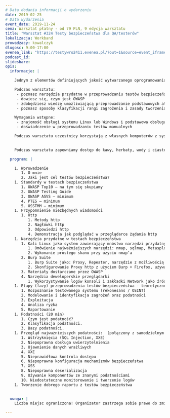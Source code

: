 ```yaml
---
# Data dodania informacji o wydarzeniu
date: 2019-02-25
# Data wydarzenia
event_date: 2019-11-24
cena: Warsztat płatny - od 79 PLN, 9 edycja warsztatu
title: "Warsztat #324 Testy bezpieczeństwa dla QA/testerów"
lokalizacja: Workband
prowadzacy: kowalczyk
dlugosc: 9:00-17:00
evenea_link: "https://testywro2411.evenea.pl/?out=1&source=event_iframe"
podcast_id:
slideshare:
opis:
  informacje: |

    Jednym z elementów definiujących jakość wytwarzanego oprogramowania jest zapewniany przez nie poziom bezpieczeństwa. Warsztaty Testy bezpieczeństwa dla QA mają na celu pokazanie testerom w jaki sposób, nieznacznie poszerzając zakres wykonywanych testów, mogą wykrywać występujące w oprogramowaniu podstawowe podatności. W ramach warsztatu uczestnicy poznają teorię dotyczącą zagadnień związanych z testowaniem bezpieczeństwa aplikacji webowych oraz wykonają ćwiczenia, które pozwolą w praktyce zapoznać się z omawianymi atakami i narzędziami.

    Podczas warsztatu:
     - poznasz narzędzia przydatne w przeprowadzaniu testów bezpieczeństwa
     - dowiesz się, czym jest OWASP
     - zdobędziesz wiedzę umożliwiającą przeprowadzanie podstawowych ataków
     - poznasz sposoby klasyfikacji rangi zagrożenia i zasady tworzenia dobrych raportów z testów bezpieczeństwa

    Wymagania wstępne:
     - znajomość obsługi systemu Linux lub Windows i podstawowa obsługa terminala
     - doświadczenie w przeprowadzaniu testów manualnych

    Podczas warsztatu uczestnicy korzystają z własnych komputerów z systemem Linux, Windows lub MacOS. Wymagana jest instalacja wirtualnej maszyny z systemem Kali Linux w dowolnym menadżerze maszyn wirtualnych. Oprócz tego, każdy z użytkowników jest proszony o zainstalowanie aplikacji webowej Web Goat, która posłuży do przećwiczenia omawianych ataków. Instrukcja instalacji Web Goat oraz Kali Linux zostanie przekazana uczestnikom szkolenia drogą mailową.
  

    Podczas warsztatu zapewniamy dostęp do kawy, herbaty, wody i ciastek. W porze obiadowej zapewniamy pizzę w wersji mięsnej i wegetariańskiej.

  program: |

    1. Wprowadzenie
       1. O mnie
       2. Jaki jest cel testów bezpieczeństwa?
    1. Standardy w testach bezpieczeństwa
       1. OWASP Top10 – na tym się skupiamy
       2. OWASP Testing Guide
       3. OWASP ASVS – minimum
       4. PTES – minimum
       5. OSSTMM – minimum
    1. Przypomnienie niezbędnych wiadomości 
       1. Http
          1. Metody http
          2. Nagłówki http
          3. Odpowiedzi http
          4. Demonstracja jak podglądać w przeglądarce żądania http
    1. Narzędzia przydatne w testach bezpieczeństwa
       1. Kali Linux jako system zawierający mnóstwo narzędzi przydatnych w testach 
          1. Omówienie najważniejszych narzędzi: nmap, sqlmap, Metasploit.
          2. Wykonanie prostego skanu przy użyciu nmap’a
       2. Burp Suite
          1. Burp Suite jako: Proxy, Repeater, narzędzie z możliwością wgrywania dużej ilości darmowych wtyczek
          2. Skonfigurowanie Proxy http z użyciem Burp + Firefox, używanie Repeater’a
       3. Materiały dostarczane przez OWASP
       4. Narzędzia deweloperskie przeglądarki
          1. Wykorzystywanie logów konsoli i zakładki Network jako źródła informacji
    1. Etapy (fazy) przeprowadzenia testów bezpieczeństwa - teoretyczne omówienie 
       1. Rozpoznanie testowanego systemu (rekonesans / OSINT)
       2. Modelowanie i identyfikacja zagrożeń oraz podatności
       3. Exploitacja
       4. Analiza ryzka
       5. Raportowanie
    1. Podatności (20 min)
       1. Czym jest podatność?
       2. Klasyfikacja podatności.
       3. Bazy podatności.
    1. Przegląd najważniejszych podatności:  (połączony z samodzielnym wykorzystaniem podatności przez uczestników szkolenia w aplikacji WebGoat)
       1. Wstrzyknięcia (SQL Injection, XXE)
       2. Niepoprawna obsługa uwierzytelnienia
       3. Ujawnienie danych wrażliwych
       4. XXE
       5. Nieprawidłowa kontrola dostępu
       6. Niepoprawna konfiguracja mechanizmów bezpieczeństwa
       7. XSS
       8. Niepoprawna deserializacja
       9. Używanie komponentów ze znanymi podatnościami
       10. Niedostateczne monitorowanie i tworzenie logów
    1. Tworzenie dobrego raportu z testów bezpieczeństwa

  
  uwaga: |
    Liczba miejsc ograniczona! Organizator zastrzega sobie prawo do zmiany lokalizacji wydarzenia oraz jego odwołania w przypadku niezgłoszenia się minimalnej liczby uczestników.

---
```

